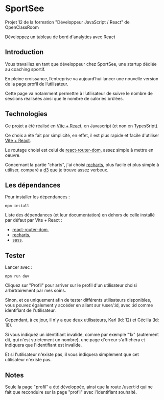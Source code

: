 # SportSee

Projet 12 de la formation "Développeur JavaScript / React" de OpenClassRoom

Développez un tableau de bord d'analytics avec React

## Introduction

Vous travaillez en tant que développeur chez SportSee, une startup dédiée au coaching sportif.

En pleine croissance, l’entreprise va aujourd’hui lancer une nouvelle version de la page profil de l’utilisateur.

Cette page va notamment permettre à l’utilisateur de suivre le nombre de sessions réalisées ainsi que le nombre de calories brûlées.

## Technologies

Ce projet a été réalisé en [Vite + React](https://vitejs.dev/), en Javascript (et non en TypesSript).

Ce choix a été fait par simplicité, en effet, il est plus rapide et facile d'utiliser [Vite + React](https://vitejs.dev/).

Le routage choisi est celui de [react-router-dom](https://reactrouter.com/en/main), assez simple à mettre en oeuvre.

Concernant la partie "charts", j'ai choisi [recharts](https://recharts.org/en-US/), plus facile et plus simple à utiliser, comparé a [d3](https://d3js.org/) que je trouve assez verbeux.

## Les dépendances

Pour installer les dépendances :

```
npm install
```

Liste des dépendances (et leur documentation) en dehors de celle installé par défaut par Vite + React :

- [react-router-dom](https://reactrouter.com/en/main),
- [recharts](https://recharts.org/en-US/),
- [sass](https://sass-lang.com/).

## Tester

Lancer avec :

```
npm run dev
```

Cliquez sur "Profil" pour arriver sur le profil d'un utilisateur choisi arbirtrairement par mes soins.

Sinon, et ce uniquement afin de tester différents utilisateurs disponibles, vous pouvez également y accéder en allant sur /user/:id, avec :id comme identifiant de l'utilisateur.

Cependant, à ce jour, il n'y a que deux utilisateurs, Karl (Id: 12) et Cécilia (Id: 18).

Si vous indiquez un identifiant invalide, comme par exemple "1x" (autrement dit, qui n'est strictement un nombre), une page d'erreur s'affichera et indiquera que l'identifiant est invalide.

Et si l'utilisateur n'existe pas, il vous indiquera simplement que cet
utilisateur n'existe pas.

## Notes

Seule la page "profil" a été développée, ainsi que la route /user/:id qui ne fait que reconduire sur la page "profil" avec l'identifiant souhaité.
